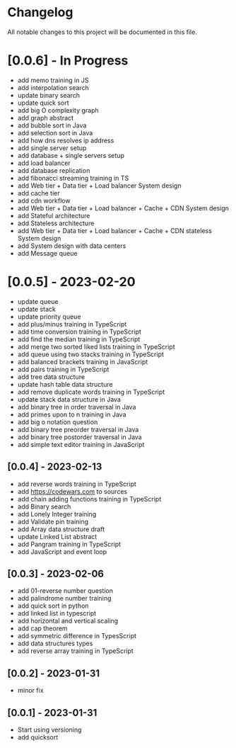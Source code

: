 # Changelog

All notable changes to this project will be documented in this file.

# [0.0.6] - In Progress

- add memo training in JS
- add interpolation search
- update binary search
- update quick sort
- add big O complexity graph
- add graph abstract
- add bubble sort in Java
- add selection sort in Java
- add how dns resolves ip address
- add single server setup 
- add database + single servers setup
- add load balancer
- add database replication
- add fibonacci streaming training in TS
- add Web tier + Data tier + Load balancer System design
- add cache tier
- add cdn workflow
- add Web tier + Data tier + Load balancer + Cache + CDN System design
- add Stateful architecture
- add Stateless architecture
- add Web tier + Data tier + Load balancer + Cache + CDN stateless System design
- add System design with data centers
- add Message queue
  
# [0.0.5] - 2023-02-20
- update queue
- update stack
- update priority queue
- add plus/minus training in TypeScript
- add time conversion training in TypeScript
- add find the median training in TypeScript
- add merge two sorted liked lists training in TypeScript
- add queue using two stacks training in TypeScript
- add balanced brackets training in JavaScript
- add pairs training in TypeScript
- add tree data structure
- update hash table data structure
- add remove duplicate words training in TypeScript
- update stack data structure in Java
- add binary tree in order traversal in Java
- add primes upon to n training in Java
- add big o notation question
- add binary tree preorder traversal in Java
- add binary tree postorder traversal in Java
- add simple text editor training in JavaScript


## [0.0.4] - 2023-02-13
- add reverse words training in TypeScript
- add https://codewars.com to sources
- add chain adding functions training in TypeScript
- add Binary search
- add Lonely Integer training
- add Validate pin training
- add Array data structure draft
- update Linked List abstract
- add Pangram training in TypeScript
- add JavaScript and event loop
## [0.0.3] - 2023-02-06

- add 01-reverse number question
- add palindrome number training
- add quick sort in python
- add linked list in typescript
- add horizontal and vertical scaling
- add cap theorem
- add symmetric difference in TypesScript
- add data structures types
- add reverse array training in TypeScript

## [0.0.2] - 2023-01-31
- minor fix

## [0.0.1] - 2023-01-31

- Start using versioning
- add quicksort